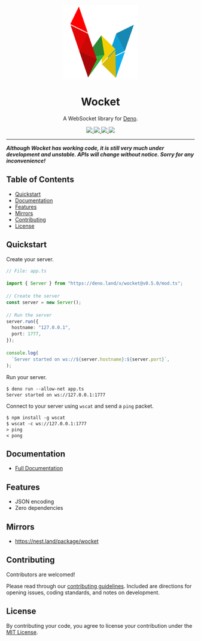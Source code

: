 <p align="center">
  <a href="https://drash.land/wocket">
    <img height="200" src="logo.svg" alt="Wocket">
  </a>
  <h1 align="center">Wocket</h1>
</p>
<p align="center">A WebSocket library for <a href="https://github.com/denoland/deno">Deno</a>.</p>
<p align="center">
  <a href="https://github.com/drashland/wocket/releases">
    <img src="https://img.shields.io/github/release/drashland/wocket.svg?color=bright_green&label=latest">
  </a>
  <a href="https://github.com/drashland/wocket/actions">
    <img src="https://img.shields.io/github/workflow/status/drashland/wocket/master?label=ci">
  </a>
  <a href="https://discord.gg/SgejNXq">
    <img src="https://img.shields.io/badge/chat-on%20discord-blue">
  </a>
  <a href="https://twitter.com/drash_land">
    <img src="https://img.shields.io/twitter/url?label=%40drash_land&style=social&url=https%3A%2F%2Ftwitter.com%2Fdrash_land">
  </a>
</p>

---

**_Although Wocket has working code, it is still very much under development and unstable. APIs will change without notice. Sorry for any inconvenience!_**

## Table of Contents
- [Quickstart](#quickstart)
- [Documentation](#documentation)
- [Features](#features)
- [Mirrors](#mirrors)
- [Contributing](#contributing)
- [License](#license)

## Quickstart

Create your server.

```typescript
// File: app.ts

import { Server } from "https://deno.land/x/wocket@v0.5.0/mod.ts";

// Create the server
const server = new Server();

// Run the server
server.run({
  hostname: "127.0.0.1",
  port: 1777,
});

console.log(
  `Server started on ws://${server.hostname}:${server.port}`,
);
```

Run your server.

```
$ deno run --allow-net app.ts
Server started on ws://127.0.0.1:1777
```

Connect to your server using `wscat` and send a `ping` packet.

```
$ npm install -g wscat
$ wscat -c ws://127.0.0.1:1777
> ping
< pong
```

## Documentation

- [Full Documentation](https://drash.land/wocket)

## Features

- JSON encoding
- Zero dependencies

## Mirrors

* https://nest.land/package/wocket

## Contributing

Contributors are welcomed!

Please read through our [contributing guidelines](./.github/CONTRIBUTING.md). Included are directions for opening issues, coding standards, and notes on development.

## License

By contributing your code, you agree to license your contribution under the [MIT License](./LICENSE).
